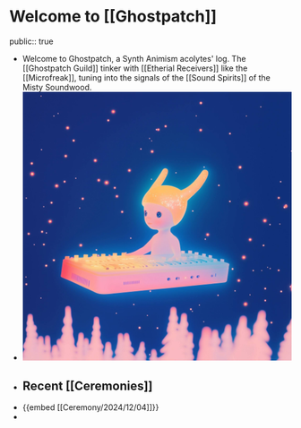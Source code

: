 # Welcome to [[Ghostpatch]] 
public:: true
- Welcome to Ghostpatch, a Synth Animism acolytes' log. The [[Ghostpatch Guild]] tinker with [[Etherial Receivers]] like the [[Microfreak]], tuning into the signals of the [[Sound Spirits]] of the Misty Soundwood.
- ![gitp_logo_raw_fly.JPG](../assets/gitp/logo/gitp_logo_raw_fly.JPG)
- ## Recent [[Ceremonies]]
- {{embed [[Ceremony/2024/12/04]]}}
-
